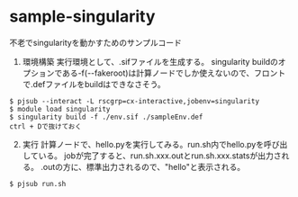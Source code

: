 # sample-singularity
不老でsingularityを動かすためのサンプルコード

1. 環境構築
実行環境として、.sifファイルを生成する。
singularity buildのオプションである-f(--fakeroot)は計算ノードでしか使えないので、フロントで.defファイルをbuildはできなさそう。
```
$ pjsub --interact -L rscgrp=cx-interactive,jobenv=singularity
$ module load singularity
$ singularity build -f ./env.sif ./sampleEnv.def
ctrl + Dで抜けておく
```

2. 実行
計算ノードで、hello.pyを実行してみる。run.sh内でhello.pyを呼び出している。
jobが完了すると、run.sh.xxx.outとrun.sh.xxx.statsが出力される。
.outの方に、標準出力されるので、"hello"と表示される。
```
$ pjsub run.sh
```

